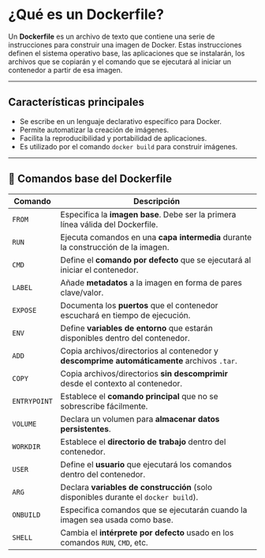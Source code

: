 
# ¿Qué es un Dockerfile?

Un **Dockerfile** es un archivo de texto que contiene una serie de instrucciones para construir una imagen de Docker. Estas instrucciones definen el sistema operativo base, las aplicaciones que se instalarán, los archivos que se copiarán y el comando que se ejecutará al iniciar un contenedor a partir de esa imagen.

---

## Características principales

- Se escribe en un lenguaje declarativo específico para Docker.
- Permite automatizar la creación de imágenes.
- Facilita la reproducibilidad y portabilidad de aplicaciones.
- Es utilizado por el comando `docker build` para construir imágenes.

---


## 🧱 Comandos base del Dockerfile

| Comando     | Descripción                                                                 |
|-------------|------------------------------------------------------------------------------|
| `FROM`      | Especifica la **imagen base**. Debe ser la primera línea válida del Dockerfile. |
| `RUN`       | Ejecuta comandos en una **capa intermedia** durante la construcción de la imagen. |
| `CMD`       | Define el **comando por defecto** que se ejecutará al iniciar el contenedor. |
| `LABEL`     | Añade **metadatos** a la imagen en forma de pares clave/valor.              |
| `EXPOSE`    | Documenta los **puertos** que el contenedor escuchará en tiempo de ejecución. |
| `ENV`       | Define **variables de entorno** que estarán disponibles dentro del contenedor. |
| `ADD`       | Copia archivos/directorios al contenedor y **descomprime automáticamente** archivos `.tar`. |
| `COPY`      | Copia archivos/directorios **sin descomprimir** desde el contexto al contenedor. |
| `ENTRYPOINT`| Establece el **comando principal** que no se sobrescribe fácilmente.        |
| `VOLUME`    | Declara un volumen para **almacenar datos persistentes**.                  |
| `WORKDIR`   | Establece el **directorio de trabajo** dentro del contenedor.              |
| `USER`      | Define el **usuario** que ejecutará los comandos dentro del contenedor.    |
| `ARG`       | Declara **variables de construcción** (solo disponibles durante el `docker build`). |
| `ONBUILD`   | Especifica comandos que se ejecutarán cuando la imagen sea usada como base. |
| `SHELL`     | Cambia el **intérprete por defecto** usado en los comandos `RUN`, `CMD`, etc. |
